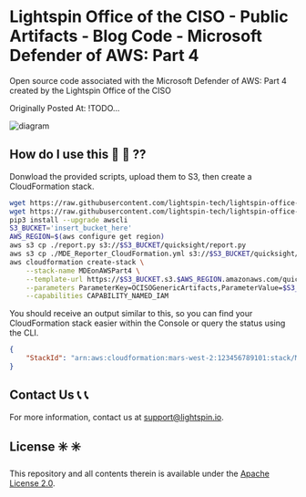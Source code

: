 # Lightspin Office of the CISO - Public Artifacts - Blog Code - Microsoft Defender of AWS: Part 4

Open source code associated with the Microsoft Defender of AWS: Part 4 created by the Lightspin Office of the CISO

Originally Posted At: !TODO...

![diagram](../lightspin-office-of-the-ciso/pics/MdePart4Diagram.jpg)

## How do I use this :thinking: :thinking: ??

Donwload the provided scripts, upload them to S3, then create a CloudFormation stack.

```bash
wget https://raw.githubusercontent.com/lightspin-tech/lightspin-office-of-the-ciso/main/blogs/mde_part4/MDE_Reporter_CloudFormation.yml
wget https://raw.githubusercontent.com/lightspin-tech/lightspin-office-of-the-ciso/main/blogs/mde_part4/report.py
pip3 install --upgrade awscli
S3_BUCKET='insert_bucket_here'
AWS_REGION=$(aws configure get region)
aws s3 cp ./report.py s3://$S3_BUCKET/quicksight/report.py
aws s3 cp ./MDE_Reporter_CloudFormation.yml s3://$S3_BUCKET/quicksight/MDE_Reporter_CloudFormation.yml
aws cloudformation create-stack \
    --stack-name MDEonAWSPart4 \
    --template-url https://$S3_BUCKET.s3.$AWS_REGION.amazonaws.com/quicksight/MDE_Reporter_CloudFormation.yml \
    --parameters ParameterKey=OCISOGenericArtifacts,ParameterValue=$S3_BUCKET \
    --capabilities CAPABILITY_NAMED_IAM
```

You should receive an output similar to this, so you can find your CloudFormation stack easier within the Console or query the status using the CLI.

```json
{
    "StackId": "arn:aws:cloudformation:mars-west-2:123456789101:stack/MDEonAWSPart4/EXAMPLE0-8449-11ec-a3d7-EXAMPLE36f0e"
}
```

## Contact Us :telephone_receiver: :telephone_receiver:

For more information, contact us at support@lightspin.io.

## License :eight_spoked_asterisk: :eight_spoked_asterisk:

This repository and all contents therein is available under the [Apache License 2.0](https://github.com/lightspin-tech/red-kube/blob/main/LICENSE).